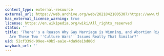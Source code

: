 ```yaml
---
content_type: external-resource
external_url: https://web.archive.org/web/20210421005307/https://www.thenation.com/article/archive/theres-reason-gay-marriage-winning-while-abortion-rights-are-losing/
has_external_license_warning: true
license: https://en.wikipedia.org/wiki/All_rights_reserved
status: ''
title: 'There''s a Reason Why Gay Marriage is Winning, and Abortion Rights are Losing:
  Are These Two ''Culture Wars'' Issues Really That Similar?'
uid: 52cf339d-99ee-49b5-aa1e-4da9de1bd80d
wayback_url: ''
---
```

